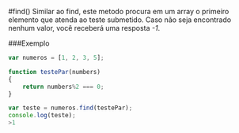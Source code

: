 #find()
Similar ao find, este metodo procura em um array o primeiro elemento que atenda ao teste submetido. Caso não seja encontrado nenhum valor, você receberá uma resposta *-1*.

###Exemplo
```javascript
var numeros = [1, 2, 3, 5];

function testePar(numbers)
{
	return numbers%2 === 0;
}

var teste = numeros.find(testePar);
console.log(teste);
>1
```